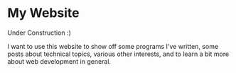 # My Website

Under Construction :)

I want to use this website to show off some programs I've written, some posts about technical topics, various other interests, and to learn a bit more about web development in general. 
